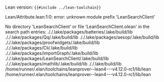 Lean version: `{{#include ../lean-toolchain}}`

Lean/Attribute.lean:1:0: error: unknown module prefix 'LeanSearchClient'

No directory 'LeanSearchClient' or file 'LeanSearchClient.olean' in the search path entries:
././.lake/packages/batteries/.lake/build/lib
././.lake/packages/Qq/.lake/build/lib
././.lake/packages/aesop/.lake/build/lib
././.lake/packages/proofwidgets/.lake/build/lib
././.lake/packages/Cli/.lake/build/lib
././.lake/packages/importGraph/.lake/build/lib
././.lake/packages/LeanSearchClient/.lake/build/lib
././.lake/packages/mathlib/.lake/build/lib
././.lake/build/lib
/home/runner/.elan/toolchains/leanprover--lean4---v4.12.0-rc1/lib/lean
/home/runner/.elan/toolchains/leanprover--lean4---v4.12.0-rc1/lib/lean

